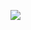 

![](https://github.com/my_site_login_page/https://github.com/alperenilgaz/my_site_login_page/blob/master/gif/Yeni-video2.gif)
